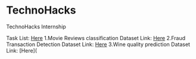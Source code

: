 # TechnoHacks
TechnoHacks Internship

Task List: [Here](https://drive.google.com/drive/folders/1PoJ8Yytf5WmJyTwP_iT_ijAfurY6VXPc)
1.Movie Reviews classification
Dataset Link: [Here](https://www.kaggle.com/c/word2vec-nlp-tutorial/data)
2.Fraud Transaction Detection
Dataset Link: [Here](https://www.kaggle.com/datasets/mlg-ulb/creditcardfraud)
3.Wine quality prediction
Dataset Link: [Here](
